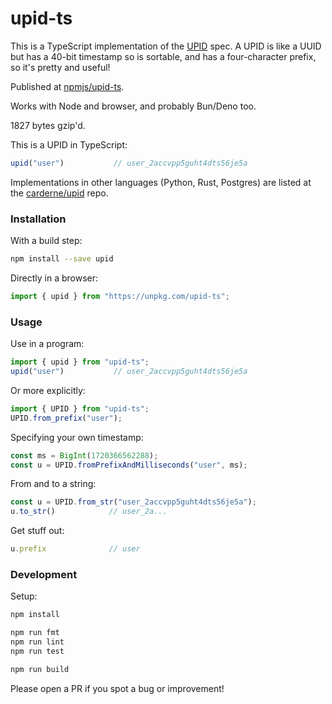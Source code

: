 # upid-ts

This is a TypeScript implementation of the [UPID](https://github.com/carderne/upid) spec. A UPID is like a UUID but has a 40-bit timestamp so is sortable, and has a four-character prefix, so it's pretty and useful!

Published at [npmjs/upid-ts](https://www.npmjs.com/package/upid-ts).

Works with Node and browser, and probably Bun/Deno too.

1827 bytes gzip'd.

This is a UPID in TypeScript:
```typescript
upid("user")           // user_2accvpp5guht4dts56je5a
```

Implementations in other languages (Python, Rust, Postgres) are listed at the [carderne/upid](https://github.com/carderne/upid) repo.

### Installation
With a build step:
```bash
npm install --save upid
```

Directly in a browser:
```javascript
import { upid } from "https://unpkg.com/upid-ts";
```

### Usage
Use in a program:
```typescript
import { upid } from "upid-ts";
upid("user")           // user_2accvpp5guht4dts56je5a
```

Or more explicitly:
```typescript
import { UPID } from "upid-ts";
UPID.from_prefix("user");
```

Specifying your own timestamp:
```typescript
const ms = BigInt(1720366562288);
const u = UPID.fromPrefixAndMilliseconds("user", ms);
```

From and to a string:
```typescript
const u = UPID.from_str("user_2accvpp5guht4dts56je5a");
u.to_str()            // user_2a...
```

Get stuff out:
```typescript
u.prefix              // user
```

### Development
Setup:
```bash
npm install

npm run fmt
npm run lint
npm run test

npm run build
```

Please open a PR if you spot a bug or improvement!
